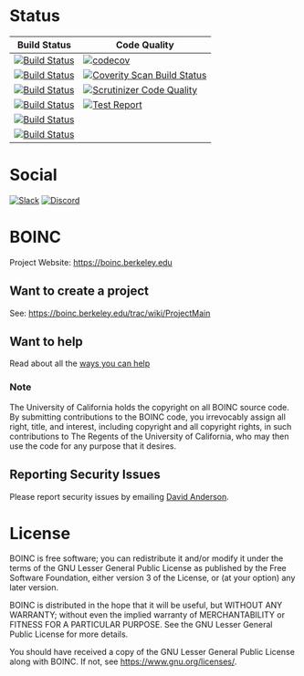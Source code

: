 # Status

| Build Status | Code Quality |
| --- | --- |
| [![Build Status](https://github.com/BOINC/boinc/actions/workflows/android.yml/badge.svg)](https://github.com/BOINC/boinc/actions/workflows/android.yml) | [![codecov](https://codecov.io/gh/BOINC/boinc/branch/master/graph/badge.svg)](https://codecov.io/gh/BOINC/boinc) |
| [![Build Status](https://github.com/BOINC/boinc/actions/workflows/linux.yml/badge.svg)](https://github.com/BOINC/boinc/actions/workflows/linux.yml) | [![Coverity Scan Build Status](https://scan.coverity.com/projects/4226/badge.svg)](https://scan.coverity.com/projects/boinc-boinc) |
| [![Build Status](https://github.com/BOINC/boinc/actions/workflows/mingw.yml/badge.svg)](https://github.com/BOINC/boinc/actions/workflows/mingw.yml) | [![Scrutinizer Code Quality](https://scrutinizer-ci.com/g/BOINC/boinc/badges/quality-score.png?b=master)](https://scrutinizer-ci.com/g/BOINC/boinc/?branch=master) |
| [![Build Status](https://github.com/BOINC/boinc/actions/workflows/snap.yml/badge.svg)](https://github.com/BOINC/boinc/actions/workflows/snap.yml) | [![Test Report](https://github.com/BOINC/boinc/actions/workflows/test-report.yml/badge.svg)](https://github.com/BOINC/boinc/actions/workflows/test-report.yml)|
| [![Build Status](https://github.com/BOINC/boinc/actions/workflows/osx.yml/badge.svg)](https://github.com/BOINC/boinc/actions/workflows/osx.yml) | |
| [![Build Status](https://github.com/BOINC/boinc/actions/workflows/windows.yml/badge.svg)](https://github.com/BOINC/boinc/actions/workflows/windows.yml) | |

# Social

[![Slack](https://img.shields.io/badge/slack-boincworkspace-blue?logo=slack)](https://join.slack.com/t/boincworkspace/shared_invite/enQtNzA3MTQ4NDA0Njc4LTM4NTEyZTY1MWEwZjAyNTVmOTg3NDA2NjVjZDQzMWQ3NmFjYTc4MTNkNTEyNjRkOTQ4MWU5Nzk3NzRhNTg0NDI) [![Discord](https://img.shields.io/badge/discord-boincnetwork-blue?logo=discord)](https://discord.gg/wPRafUq)

# BOINC

Project Website: https://boinc.berkeley.edu

## Want to create a project
See: https://boinc.berkeley.edu/trac/wiki/ProjectMain

## Want to help
Read about all the [ways you can help](CONTRIBUTING.md)

### Note

The University of California holds the copyright on all BOINC source code. By
submitting contributions to the BOINC code, you irrevocably assign all right,
title, and interest, including copyright and all copyright rights, in such
contributions to The Regents of the University of California, who may then
use the code for any purpose that it desires.

## Reporting Security Issues
Please report security issues by emailing
[David Anderson](https://boinc.berkeley.edu/anderson/).

# License
BOINC is free software; you can redistribute it and/or modify it
under the terms of the GNU Lesser General Public License
as published by the Free Software Foundation,
either version 3 of the License, or (at your option) any later version.

BOINC is distributed in the hope that it will be useful,
but WITHOUT ANY WARRANTY; without even the implied warranty of
MERCHANTABILITY or FITNESS FOR A PARTICULAR PURPOSE.
See the GNU Lesser General Public License for more details.

You should have received a copy of the GNU Lesser General Public License
along with BOINC.  If not, see <https://www.gnu.org/licenses/>.
